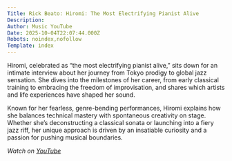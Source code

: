 ```yaml
---
Title: Rick Beato: Hiromi: The Most Electrifying Pianist Alive
Description: 
Author: Music YouTube
Date: 2025-10-04T22:07:44.000Z
Robots: noindex,nofollow
Template: index
---
```

<p>Hiromi, celebrated as “the most electrifying pianist alive,” sits down for an intimate interview about her journey from Tokyo prodigy to global jazz sensation. She dives into the milestones of her career, from early classical training to embracing the freedom of improvisation, and shares which artists and life experiences have shaped her sound.</p>

<p>Known for her fearless, genre-bending performances, Hiromi explains how she balances technical mastery with spontaneous creativity on stage. Whether she’s deconstructing a classical sonata or launching into a fiery jazz riff, her unique approach is driven by an insatiable curiosity and a passion for pushing musical boundaries.</p>

<p><em>Watch on <a href="https://www.youtube.com/watch?v=xcKd9OkMPcc" rel="noopener noreferrer">YouTube</a></em></p>

